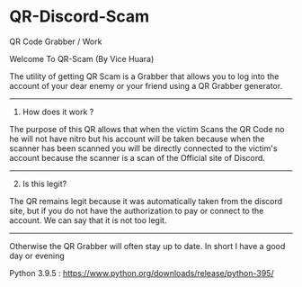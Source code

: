 # QR-Discord-Scam
QR Code Grabber / Work

Welcome To QR-Scam (By Vice Huara)

The utility of getting QR Scam is a Grabber 
that allows you to log into the account 
of your dear enemy or your friend using 
a QR Grabber generator.
_____________________________________________________________________________

1) How does it work ?

The purpose of this QR allows that when the victim Scans the QR Code 
no he will not have nitro but his account will be taken because when 
the scanner has been scanned you will be directly connected to the victim's 
account because the scanner is a scan of the Official site of Discord.
_____________________________________________________________________________

2) Is this legit?

The QR remains legit because it was automatically taken from the discord site, 
but if you do not have the authorization to pay or connect to the account. 
We can say that it is not too legit.

__________________________________________________________________________________________

Otherwise the QR Grabber will often stay up to date. In short I have a good day or evening

Python 3.9.5 : https://www.python.org/downloads/release/python-395/

